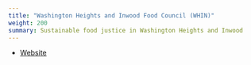 ```yaml
---
title: "Washington Heights and Inwood Food Council (WHIN)"
weight: 200
summary: Sustainable food justice in Washington Heights and Inwood
---
```


* [Website](https://www.whinfoodcouncil.org/)